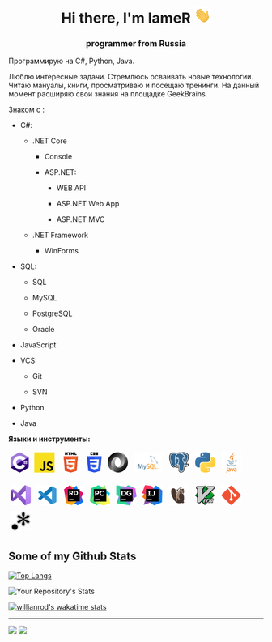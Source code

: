 <h1 align="center">Hi there, I'm lameR
<img src="images/Hi.gif" height="32"/></h1>
<h3 align="center">programmer from Russia</h3>

Программирую на C#, Python, Java.

Люблю интересные задачи. Стремлюсь осваивать новые технологии. Читаю мануалы, книги, просматриваю и посещаю тренинги. На данный момент расширяю свои знания на площадке GeekBrains.

Знаком с :
- C#:

   - .NET Core

        - Console

        - ASP.NET:

            - WEB API<!-- : REST API, DI, Swagger, AutoMapper, Dapper, Entity Framework -->

            - ASP.NET Web App

            - ASP.NET MVC

        <!-- : MVVM -->
   - .NET Framework

        - WinForms

- SQL:

    - SQL

    - MySQL

    - PostgreSQL

    - Oracle

- JavaScript

- VCS:

    - Git

    - SVN

- Python

- Java

**Языки и инструменты:**

<p>
<img src="images/c--4.svg" height="40" style="vertical-align:down; margin:4px" alt="C#">
<img src="images/JavaScript.svg" height="40" style="vertical-align:down; margin:4px" alt="JavaScript">
<img src="images/HTML5.svg" height="40" style="vertical-align:down; margin:4px" alt="HTML5">
<img src="images/CSS3.svg" height="40" style="vertical-align:down; margin:4px" alt="CSS3">
<img src="images/JSON.svg" height="40" style="vertical-align:down; margin:4px" alt="JSON">
<img src="images/mysql.svg" height="40" style="vertical-align:down; margin:4px" alt="MySQL">
<img src="images/postgresql.svg" height="40" style="vertical-align:down; margin:4px" alt="PostgreSQL">
<img src="images/Python.svg" height="40" style="vertical-align:down; margin:4px" alt="Python">
<img src="images/Java.svg" height="40" style="vertical-align:down; margin:4px" alt="Java">
</p>
<p>
<img src="images/VS.svg" height="40" style="vertical-align:down; margin:4px" alt="Visual Studio">
<img src="images/VSC.svg" height="40" style="vertical-align:down; margin:4px" alt="Visual Studio Code">
<img src="images/Rider.svg" height="40" style="vertical-align:down; margin:4px" alt="Rider">
<img src="images/PyCharm.svg" height="40" style="vertical-align:down; margin:4px" alt="PyCharm">
<img src="images/DataGrip.svg" height="40" style="vertical-align:down; margin:4px" alt="DataGrip">
<img src="images/IntelliJ.svg" height="40" style="vertical-align:down; margin:4px" alt="IntelliJ">
<img src="images/DBeaver.svg" height="40" style="vertical-align:down; margin:4px" alt="DBeaver">
<img src="images/Vim.svg" height="40" style="vertical-align:down; margin:4px" alt="Vim">
<img src="images/Git.svg" height="40" style="vertical-align:down; margin:4px" alt="Git">
<img src="images/regex.svg" height="40" style="vertical-align:down; margin:4px" alt="Git">
</p>

## Some of my Github Stats
[![Top Langs](https://github-readme-stats.vercel.app/api/top-langs/?username=lameRER&layout=compact)](https://github.com/anuraghazra/github-readme-stats)

![Your Repository's Stats](https://github-readme-stats.vercel.app/api?username=lameRER&show_icons=true)

[![willianrod's wakatime stats](https://github-readme-stats.vercel.app/api/wakatime?username=lameRER)](https://github.com/anuraghazra/github-readme-stats)

---
<a href="https://github.com/lameRER" alt="https://github.com/lameRER"><img src="https://img.shields.io/static/v1?style=for-the-badge&label=CREATED%20BY&message=lameRER&color=000000"></a>
<a href="https://github.com/lameRER/lameRER/blob/main/LICENSE" alt="https://github.com/lameRER/lameRER/blob/main/LICENSE"><img src="https://img.shields.io/static/v1?style=for-the-badge&label=LICENSE&message=MIT&color=000000"></a>
